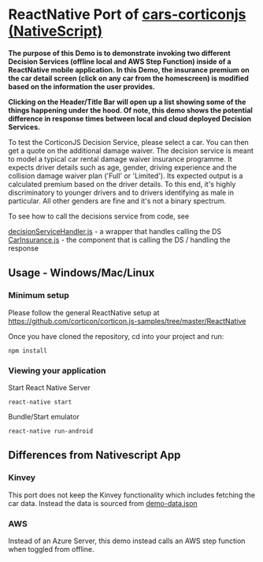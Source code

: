 # ReactNative Port of [cars-corticonjs (NativeScript)](https://github.com/corticon/corticon.js-samples/tree/master/Nativescript)

__The purpose of this Demo is to demonstrate invoking two different Decision Services (offline local and AWS Step Function) inside of a ReactNative mobile application. In this Demo, the insurance premium on the car detail screen (click on any car from the homescreen) is modified based on the information the user provides.__

__Clicking on the Header/Title Bar will open up a list showing some of the things happening under the hood. Of note, this demo shows the potential difference in response times between local and cloud deployed Decision Services.__


To test the CorticonJS Decision Service, please select a car. You can then get a quote on the additional damage waiver. The decision service is meant to model a typical car rental damage waiver insurance programme. It expects driver details such as age, gender, driving experience and the collision damage waiver plan ('Full' or 'Limited'). Its expected output is a calculated premium based on the driver details. To this end, it's highly discriminatory to younger drivers and to drivers identifying as male in particular. All other genders are fine and it's not a binary spectrum.

To see how to call the decisions service from code, see 

[decisionServiceHandler.js](corticon/decisionServiceHandler.js) - a wrapper that handles calling the DS
[CarInsurance.js](src/components/CarInsurance/CarInsurance.js) - the component that is calling the DS / handling the response

## Usage - Windows/Mac/Linux

### Minimum setup
Please follow the general ReactNative setup at
<https://github.com/corticon/corticon.js-samples/tree/master/ReactNative>

Once you have cloned the repository, cd into your project and run:

`npm install`

### Viewing your application
Start React Native Server

`react-native start`

Bundle/Start emulator

`react-native run-android`

## Differences from Nativescript App

### Kinvey
This port does not keep the Kinvey functionality which includes fetching the car data. Instead the data is sourced from [demo-data.json](./demo-data.json)

### AWS
Instead of an Azure Server, this demo instead calls an AWS step function when toggled from offline.


